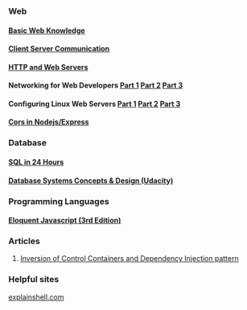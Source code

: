 ### Web
#### [Basic Web Knowledge](./basic/basic-web-knowlege.md)
#### [Client Server Communication](./basic/Client-Server-Communnication.md)
#### [HTTP and Web Servers](./basic/HTTP-and-Web-Servers.md)
#### Networking for Web Developers [Part 1](./basic/Networking-for-Web-Developer-Part1.md) [Part 2](./basic/Networking-for-Web-Developer-Part2.md) [Part 3](./basic/Networking-for-Web-Developer-Part3.md)
#### Configuring Linux Web Servers [Part 1](./basic/Configuring-Linux-Web-Servers-part1.md) [Part 2](./basic/Configuring-Linux-Web-Servers-part2.md) [Part 3](./basic/Configuring-Linux-Web-Servers-part3.md)
#### [Cors in Nodejs/Express](./basic/Cors-in-Express.md)

### Database

#### [SQL in 24 Hours](https://docs.google.com/document/d/1IlxwsAVQSm3hUI7OtbXHhPY0Y0Abot94-N7g32kpJtc/edit?usp=sharing)
#### [Database Systems Concepts & Design (Udacity)](https://docs.google.com/document/d/1ova5842pa6AbyCJpEIKeeTi9QXkImOGeoPY6J6ZsUCs/edit?usp=sharing)

### Programming Languages
#### [Eloquent Javascript (3rd Edition)](https://docs.google.com/document/d/1ZU5A8xfihScfoau0FNzTwyubJY_BC38fkhAYDrjrf8o/edit?usp=sharing)

### Articles
1. [Inversion of Control Containers and Dependency Injection pattern](https://www.martinfowler.com/articles/injection.html)
### Helpful sites
[explainshell.com](https://explainshell.com/)